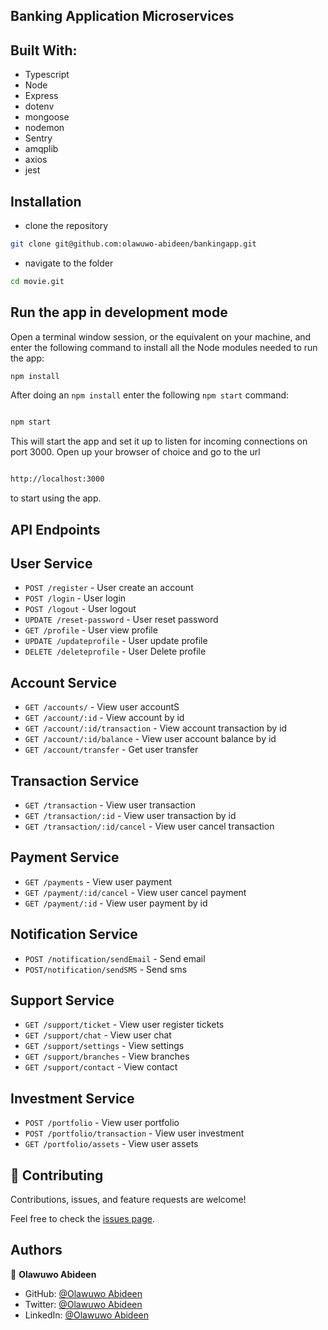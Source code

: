 ## Banking Application Microservices

## Built With:

- Typescript
- Node
- Express
- dotenv
- mongoose
- nodemon
- Sentry
- amqplib
- axios
- jest

## Installation

- clone the repository

```sh
git clone git@github.com:olawuwo-abideen/bankingapp.git
```

- navigate to the folder

```sh
cd movie.git
```

## Run the app in development mode

Open a terminal window session, or the equivalent on your machine, and enter the following command to install all the
Node modules needed to run the app:

```sh
npm install
```

After doing an `npm install` enter the following `npm start` command:

```sh

npm start

```

This will start the app and set it up to listen for incoming connections on port 3000. Open up your browser of choice
and go to the url

```sh

http://localhost:3000

```

to start using the app.

## API Endpoints

## User Service

- `POST /register` - User create an account
- `POST /login` - User login
- `POST /logout` - User logout
- `UPDATE /reset-password` - User reset password
- `GET /profile` - User view profile
- `UPDATE /updateprofile` - User update profile 
- `DELETE /deleteprofile` - User Delete profile


## Account Service

- `GET /accounts/` - View user accountS
- `GET /account/:id` - View account by id
- `GET /account/:id/transaction` - View account transaction by id
- `GET /account/:id/balance` - View user account balance by id
- `GET /account/transfer` - Get user transfer

## Transaction Service

- `GET /transaction` - View user transaction
- `GET /transaction/:id` - View user transaction by id
- `GET /transaction/:id/cancel` - View user cancel transaction


## Payment Service

- `GET /payments` - View user payment
- `GET /payment/:id/cancel` - View user cancel payment
- `GET /payment/:id` - View user payment by id



## Notification Service

- `POST /notification/sendEmail` - Send email
- `POST/notification/sendSMS` - Send sms


## Support Service

- `GET /support/ticket` - View user register tickets
- `GET /support/chat` - View user chat
- `GET /support/settings` - View settings
- `GET /support/branches` - View branches
- `GET /support/contact` - View contact


## Investment Service

- `POST /portfolio` - View user portfolio
- `POST /portfolio/transaction` - View user investment
- `GET /portfolio/assets` - View user assets

## 🤝 Contributing

Contributions, issues, and feature requests are welcome!

Feel free to check the [issues page](https://github.com/olawuwo-abideen/bankingapp/issues).

## Authors

👤 **Olawuwo Abideen**

- GitHub: [@Olawuwo Abideen](https://github.com/olawuwo-abideen)
- Twitter: [@Olawuwo Abideen](https://twitter.com/olawuwo_abideen)
- LinkedIn: [@Olawuwo Abideen](https://www.linkedin.com/in/olawuwo-abideen/)


